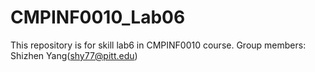 # CMPINF0010_Lab06
This repository is for skill lab6 in CMPINF0010 course.
Group members:
Shizhen Yang(shy77@pitt.edu)
